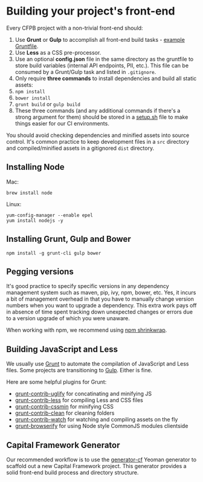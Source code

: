 # Building your project's front-end

Every CFPB project with a non-trivial front-end should:

 1. Use **Grunt** or **Gulp** to accomplish all front-end build tasks - [example Gruntfile](https://github.com/cfpb/generator-cf/blob/master/app/templates/_Gruntfile.js).
 1. Use **Less** as a CSS pre-processor.
 1. Use an optional **config.json** file in the same directory as the gruntfile to store build variables (internal API endpoints, PII, etc.). This file can be consumed by a Grunt/Gulp task and listed in `.gitignore`.
 1. Only require **three commands** to install dependencies and build all static assets:
   1. `npm install`
   1. `bower install`
   1. `grunt build` or `gulp build`
 1. These three commands (and any additional commands if there's a strong argument for them) should be stored in a [setup.sh](https://github.com/cfpb/generator-cf/blob/master/app/templates/_setup.sh) file to make things easier for our CI environments.

You should avoid checking dependencies and minified assets into source control. It's common practice to keep development files in a `src` directory and compiled/minified assets in a gitignored `dist` directory.

## Installing Node

Mac:

```shell
brew install node
```

Linux:

```shell
yum-config-manager --enable epel
yum install nodejs -y
```

## Installing Grunt, Gulp and Bower

```shell
npm install -g grunt-cli gulp bower
```

## Pegging versions

It's good practice to specify specific versions in any dependency management system such as maven, pip, ivy, npm, bower, etc. Yes, it incurs a bit of management overhead in that you have to manually change version numbers when you want to upgrade a dependency. This extra work pays off in absence of time spent tracking down unexpected changes or errors due to a version upgrade of which you were unaware.

When working with npm, we recommend using [npm shrinkwrap](https://docs.npmjs.com/cli/shrinkwrap).

## Building JavaScript and Less

We usually use [Grunt](http://gruntjs.com/) to automate the compilation of JavaScript and Less files. Some projects are transitioning to [Gulp](http://gulpjs.com/). Either is fine.

Here are some helpful plugins for Grunt:

- [grunt-contrib-uglify](https://github.com/gruntjs/grunt-contrib-uglify) for concatinating and minifying JS
- [grunt-contrib-less](https://github.com/gruntjs/grunt-contrib-less) for compiling Less and CSS files
- [grunt-contrib-cssmin](https://github.com/gruntjs/grunt-contrib-cssmin) for minifying CSS
- [grunt-contrib-clean](https://github.com/gruntjs/grunt-contrib-clean) for cleaning folders
- [grunt-contrib-watch](https://github.com/gruntjs/grunt-contrib-watch) for watching and compiling assets on the fly
- [grunt-browserify](https://github.com/jmreidy/grunt-browserify) for using Node style CommonJS modules clientside

## Capital Framework Generator

Our recommended workflow is to use the [generator-cf](https://github.com/cfpb/generator-cf) Yeoman generator to scaffold out a new Capital Framework project. This generator provides a solid front-end build process and directory structure.

